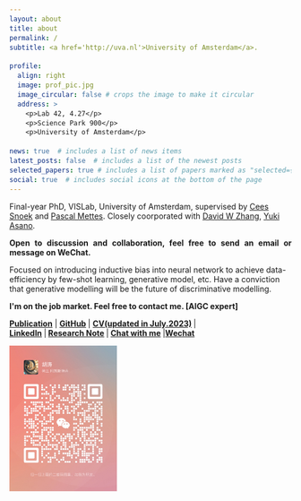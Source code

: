 ```yaml
---
layout: about
title: about
permalink: /
subtitle: <a href='http://uva.nl'>University of Amsterdam</a>.

profile:
  align: right
  image: prof_pic.jpg
  image_circular: false # crops the image to make it circular
  address: >
    <p>Lab 42, 4.27</p>
    <p>Science Park 900</p>
    <p>University of Amsterdam</p>

news: true  # includes a list of news items
latest_posts: false  # includes a list of the newest posts
selected_papers: true # includes a list of papers marked as "selected={true}"
social: true  # includes social icons at the bottom of the page
---
```


Final-year PhD, VISLab, University of Amsterdam, supervised by [Cees Snoek](https://www.ceessnoek.info/) and [Pascal Mettes](https://staff.fnwi.uva.nl/p.s.m.mettes/). Closely coorporated with [David W Zhang](https://davzha.netlify.app/), [Yuki Asano](https://yukimasano.github.io/).

<p align="justify" class="content" style="color:#red">
            <strong>Open to discussion and collaboration, feel free to send an email or message on WeChat.</strong>
            </p>

Focused on introducing inductive bias into neural network to achieve data-efficiency by few-shot learning, generative model, etc. Have a conviction that generative modelling will be the future of discriminative modelling.

<p align="justify" class="content" style="color:#red">
            <strong>I'm on the job market. Feel free to contact me. [AIGC expert]</strong>
            </p>

  <p align="justify" class="content" style="color:#red">
                <strong><a href="https://scholar.google.com/citations?hl=en&amp;user=EchdyZEAAAAJ" target="_blank">Publication</a></strong>
                  | <strong><a href="https://github.com/dongzhuoyao" target="_blank">GitHub</a>  </strong>
                  | <strong><a href="https://drive.google.com/file/d/1fIzSq-eKtsgihB66yWQySWhiUIoAvv8q/view?usp=share_link" target="_blank">CV(updated in July.2023)</a>  </strong>
                  |<strong>  <br> <a href="https://www.linkedin.com/in/taohu620/" target="_blank">LinkedIn</a>  </strong>
                  |<strong>  <a href="https://taohu.notion.site/Research-Note-b95da0911249407488ccf9e3f6730085" target="_blank">Research Note</a>  </strong>  
                  |<strong> <a href="https://cal.com/hu-tao-leakvj/30min" target="_blank">Chat with me</a>  </strong>
                  |<strong><a href="https://drive.google.com/file/d/1C_oQTSqua-_0001MtwJHyFfMKb-TKl8k/view?usp=sharing" target="_blank">Wechat</a>  </strong>
                  
</p>

<div>
<img src="./assets/img/wechat.jpeg" height="260" alt="Tao Hu's wechat" border="0">
</div>